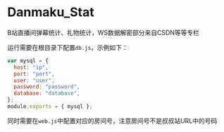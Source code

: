 # Danmaku_Stat

B站直播间弹幕统计、礼物统计，WS数据解密部分来自CSDN等等专栏

运行需要在根目录下配置`db.js`，示例如下：

```js
var mysql = {
  host: "ip",
  port: "port",
  user: "user",
  password: "password",
  database: "database",
};
module.exports = { mysql };
```

同时需要在`web.js`中配置对应的房间号，注意房间号不是叔叔站URL中的号码
